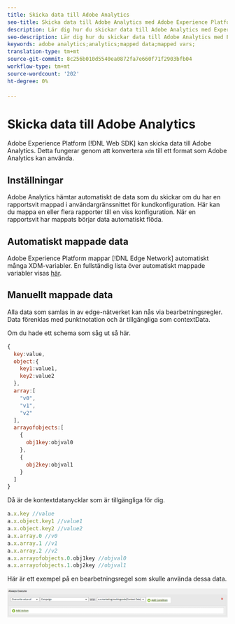 ```yaml
---
title: Skicka data till Adobe Analytics
seo-title: Skicka data till Adobe Analytics med Adobe Experience Platform Web SDK
description: Lär dig hur du skickar data till Adobe Analytics med Experience Platform Web SDK
seo-description: Lär dig hur du skickar data till Adobe Analytics med Experience Platform Web SDK
keywords: adobe analytics;analytics;mapped data;mapped vars;
translation-type: tm+mt
source-git-commit: 8c256b010d5540ea0872fa7e660f71f2903bfb04
workflow-type: tm+mt
source-wordcount: '202'
ht-degree: 0%

---
```



# Skicka data till Adobe Analytics

Adobe Experience Platform [!DNL Web SDK] kan skicka data till Adobe Analytics. Detta fungerar genom att konvertera `xdm` till ett format som Adobe Analytics kan använda.

## Inställningar

Adobe Analytics hämtar automatiskt de data som du skickar om du har en rapportsvit mappad i användargränssnittet för kundkonfiguration. Här kan du mappa en eller flera rapporter till en viss konfiguration. När en rapportsvit har mappats börjar data automatiskt flöda.

## Automatiskt mappade data

Adobe Experience Platform mappar [!DNL Edge Network] automatiskt många XDM-variabler. En fullständig lista över automatiskt mappade variabler visas [här](../analytics/automatically-mapped-vars.md).

## Manuellt mappade data

Alla data som samlas in av edge-nätverket kan nås via bearbetningsregler. Data förenklas med punktnotation och är tillgängliga som contextData.

Om du hade ett schema som såg ut så här.

```javascript
{
  key:value,
  object:{
    key1:value1,
    key2:value2
  },
  array:[
    "v0",
    "v1",
    "v2"
  ],
  arrayofobjects:[
    {
      obj1key:objval0
    },
    {
      obj2key:objval1
    }
  ]
}
```

Då är de kontextdatanycklar som är tillgängliga för dig.

```javascript
a.x.key //value
a.x.object.key1 //value1
a.x.object.key2 //value2
a.x.array.0 //v0
a.x.array.1 //v1
a.x.array.2 //v2
a.x.arrayofobjects.0.obj1key //objval0
a.x.arrayofobjects.1.obj2key //objval1
```

Här är ett exempel på en bearbetningsregel som skulle använda dessa data.

![Gränssnitt för bearbetningsregler](../../../assets/edge_analytics_processing_rules.png)
